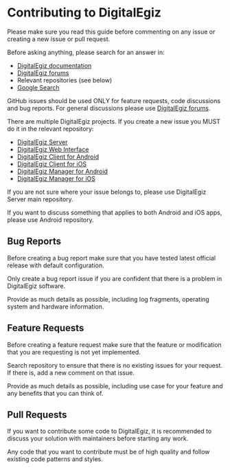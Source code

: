 # Contributing to DigitalEgiz

Please make sure you read this guide before commenting on any issue or creating a new issue or pull request.

Before asking anything, please search for an answer in:

- [DigitalEgiz documentation](https://www.digitalegiz.org/documentation/)
- [DigitalEgiz forums](https://www.digitalegiz.org/forums/)
- Relevant repositories (see below)
- [Google Search](https://www.google.com/)

GitHub issues should be used ONLY for feature requests, code discussions and bug reports. For general discussions please use [DigitalEgiz forums](https://www.digitalegiz.org/forums/).

There are multiple DigitalEgiz projects. If you create a new issue you MUST do it in the relevant repository:

- [DigitalEgiz Server](https://github.com/tananaev/digitalegiz/issues)
- [DigitalEgiz Web Interface](https://github.com/tananaev/digitalegiz-web/issues)
- [DigitalEgiz Client for Android](https://github.com/tananaev/digitalegiz-client-android/issues)
- [DigitalEgiz Client for iOS](https://github.com/tananaev/digitalegiz-client-ios/issues)
- [DigitalEgiz Manager for Android](https://github.com/tananaev/digitalegiz-manager-android/issues)
- [DigitalEgiz Manager for iOS](https://github.com/tananaev/digitalegiz-manager-ios/issues)

If you are not sure where your issue belongs to, please use DigitalEgiz Server main repository.

If you want to discuss something that applies to both Android and iOS apps, please use Android repository.

## Bug Reports

Before creating a bug report make sure that you have tested latest official release with default configuration.

Only create a bug report issue if you are confident that there is a problem in DigitalEgiz software.

Provide as much details as possible, including log fragments, operating system and hardware information.

## Feature Requests

Before creating a feature request make sure that the feature or modification that you are requesting is not yet implemented.

Search repository to ensure that there is no existing issues for your request. If there is, add a new comment on that issue.

Provide as much details as possible, including use case for your feature and any benefits that you can think of.

## Pull Requests

If you want to contribute some code to DigitalEgiz, it is recommended to discuss your solution with maintainers before starting any work.

Any code that you want to contribute must be of high quality and follow existing code patterns and styles.
